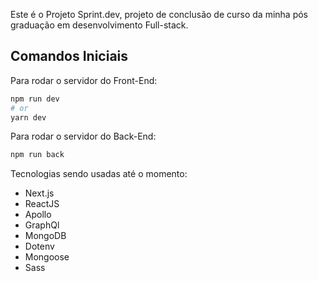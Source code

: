 Este é o Projeto Sprint.dev, projeto de conclusão de curso da minha pós graduação em desenvolvimento Full-stack.

## Comandos Iniciais

Para rodar o servidor do Front-End:

```bash
npm run dev
# or
yarn dev
```

Para rodar o servidor do Back-End:

```bash
npm run back
```

Tecnologias sendo usadas até o momento:

- Next.js
- ReactJS
- Apollo
- GraphQl
- MongoDB
- Dotenv
- Mongoose
- Sass
